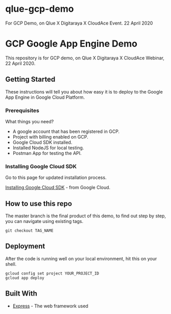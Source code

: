 # qlue-gcp-demo
For GCP Demo, on Qlue X Digitaraya X CloudAce Event. 22 April 2020

# GCP Google App Engine Demo

This repository is for GCP demo, on Qlue X Digitaraya X CloudAce Webinar, 22 April 2020.

## Getting Started

These instructions will tell you about how easy it is to deploy to the Google App Engine in Google Cloud Platform.

### Prerequisites

What things you need?

- A google account that has been registered in GCP.
- Project with billing enabled on GCP.
- Google Cloud SDK installed.
- Installed NodeJS for local testing.
- Postman App for testing the API.


### Installing Google Cloud SDK

Go to this page for updated installation process.

[Installing Google Cloud SDK](https://cloud.google.com/sdk/install) - from Google Cloud.

## How to use this repo

The master branch is the final product of this demo, to find out step by step, you can navigate using existing tags.

```
git checkout TAG_NAME
```

## Deployment

After the code is running well on your local environment, hit this on your shell.

```
gcloud config set project YOUR_PROJECT_ID
gcloud app deploy
```

## Built With

* [Express](https://expressjs.com/) - The web framework used
